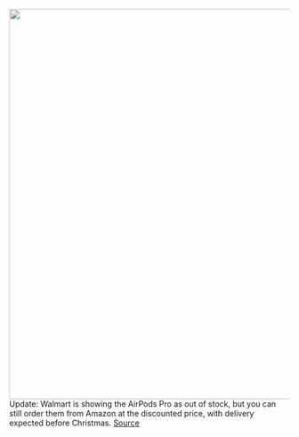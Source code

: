 <img src='https://cdn.vox-cdn.com/thumbor/AnhzH7Gyr7E410sPcL0DLsIE4Ng=/0x0:2040x1360/1200x800/filters:focal(857x517:1183x843)/cdn.vox-cdn.com/uploads/chorus_image/image/67984810/akrales_191030_3763_0471.0.jpg' width='700px' /><br/>
Update: Walmart is showing the AirPods Pro as out of stock, but you can still order them from Amazon at the discounted price, with delivery expected before Christmas.
<a href='https://www.theverge.com/good-deals/2020/11/25/21719200/apple-airpods-pros-black-friday-deal-sale-walmart'> Source <a/>
